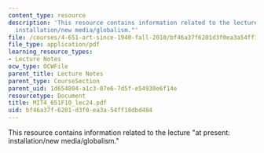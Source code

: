 ```yaml
---
content_type: resource
description: 'This resource contains information related to the lecture "at present:
  installation/new media/globalism."'
file: /courses/4-651-art-since-1940-fall-2010/bf46a37f6201d3f0ea3a54ff18dbd484_MIT4_651F10_lec24.pdf
file_type: application/pdf
learning_resource_types:
- Lecture Notes
ocw_type: OCWFile
parent_title: Lecture Notes
parent_type: CourseSection
parent_uid: 1d654804-a1c3-07e6-7d5f-e54930e6f14e
resourcetype: Document
title: MIT4_651F10_lec24.pdf
uid: bf46a37f-6201-d3f0-ea3a-54ff18dbd484
---
```

This resource contains information related to the lecture "at present: installation/new media/globalism."

